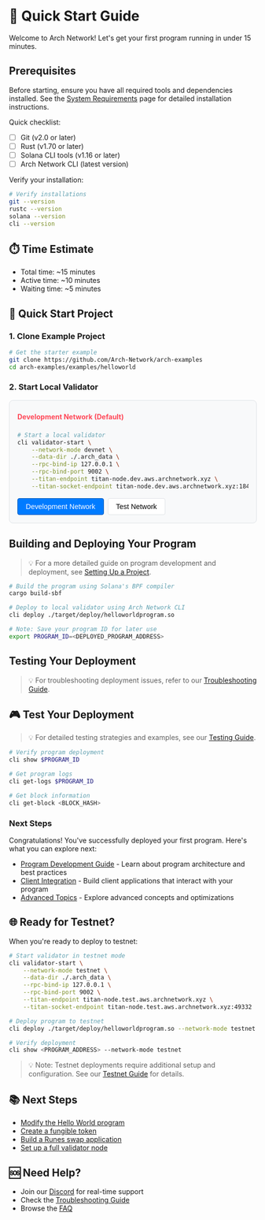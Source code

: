 # 🚀 Quick Start Guide

Welcome to Arch Network! Let's get your first program running in under 15 minutes.

## Prerequisites

Before starting, ensure you have all required tools and dependencies installed. See the [System Requirements](requirements.md) page for detailed installation instructions.

Quick checklist:
- [ ] Git (v2.0 or later)
- [ ] Rust (v1.70 or later)
- [ ] Solana CLI tools (v1.16 or later)
- [ ] Arch Network CLI (latest version)

Verify your installation:
```bash
# Verify installations
git --version
rustc --version
solana --version
cli --version
```

## ⏱️ Time Estimate
- Total time: ~15 minutes
- Active time: ~10 minutes
- Waiting time: ~5 minutes

## 🚀 Quick Start Project

### 1. Clone Example Project
```bash
# Get the starter example
git clone https://github.com/Arch-Network/arch-examples
cd arch-examples/examples/helloworld
```

### 2. Start Local Validator

<div class="network-mode-container">
<div class="network-mode-header">
    <h4 id="network-mode-title">Development Network (Default)</h4>
</div>

<div class="network-mode-content">
<div id="dev-network-command">

```bash
# Start a local validator
cli validator-start \
    --network-mode devnet \
    --data-dir ./.arch_data \
    --rpc-bind-ip 127.0.0.1 \
    --rpc-bind-port 9002 \
    --titan-endpoint titan-node.dev.aws.archnetwork.xyz \
    --titan-socket-endpoint titan-node.dev.aws.archnetwork.xyz:18443
```

</div>
<div id="test-network-command" style="display: none;">

```bash
# Start a local validator
cli validator-start \
    --network-mode testnet \
    --data-dir ./.arch_data \
    --rpc-bind-ip 127.0.0.1 \
    --rpc-bind-port 9002 \
    --titan-endpoint titan-node.test.aws.archnetwork.xyz \
    --titan-socket-endpoint titan-node.test.aws.archnetwork.xyz:49332
```

</div>
</div>

<div class="network-mode-buttons">
    <button class="network-mode-button active" onclick="switchNetwork('dev')">Development Network</button>
    <button class="network-mode-button" onclick="switchNetwork('test')">Test Network</button>
</div>
</div>

<style>
.network-mode-container {
    background: #f8f9fa;
    border: 1px solid #dee2e6;
    border-radius: 8px;
    padding: 1rem;
    margin: 1rem 0;
}

.network-mode-header h4 {
    margin: 0;
    padding: 0.5rem 0;
    color: #ff4757;
}

.network-mode-buttons {
    display: flex;
    gap: 0.5rem;
    margin-top: 1rem;
}

.network-mode-button {
    padding: 0.5rem 1rem;
    border: 1px solid #dee2e6;
    border-radius: 4px;
    background: #fff;
    cursor: pointer;
    font-size: 0.9rem;
}

.network-mode-button.active {
    background: #007bff;
    color: white;
    border-color: #0056b3;
}

.network-mode-button:hover:not(.active) {
    background: #f1f3f5;
}
</style>

<script>
function switchNetwork(mode) {
    // Update buttons
    document.querySelectorAll('.network-mode-button').forEach(btn => {
        btn.classList.remove('active');
        if ((mode === 'dev' && btn.textContent.includes('Development')) ||
            (mode === 'test' && btn.textContent.includes('Test'))) {
            btn.classList.add('active');
        }
    });

    // Update title
    const title = document.getElementById('network-mode-title');
    title.textContent = mode === 'dev' ? 'Development Network (Default)' : 'Test Network';

    // Show/hide appropriate command
    document.getElementById('dev-network-command').style.display = mode === 'dev' ? 'block' : 'none';
    document.getElementById('test-network-command').style.display = mode === 'test' ? 'block' : 'none';
}
</script>

## Building and Deploying Your Program

> 💡 For a more detailed guide on program development and deployment, see [Setting Up a Project](setting-up-a-project.md#project-setup).

```bash
# Build the program using Solana's BPF compiler
cargo build-sbf

# Deploy to local validator using Arch Network CLI
cli deploy ./target/deploy/helloworldprogram.so

# Note: Save your program ID for later use
export PROGRAM_ID=<DEPLOYED_PROGRAM_ADDRESS>
```

## Testing Your Deployment

> 💡 For troubleshooting deployment issues, refer to our [Troubleshooting Guide](../reference/troubleshooting.md).

## 🎮 Test Your Deployment

> 💡 For detailed testing strategies and examples, see our [Testing Guide](../guides/testing-guide.md).

```bash
# Verify program deployment
cli show $PROGRAM_ID

# Get program logs
cli get-logs $PROGRAM_ID

# Get block information
cli get-block <BLOCK_HASH>
```

### Next Steps

Congratulations! You've successfully deployed your first program. Here's what you can explore next:

- [Program Development Guide](../development/overview.md) - Learn about program architecture and best practices
- [Client Integration](../clients/overview.md) - Build client applications that interact with your program
- [Advanced Topics](../advanced/overview.md) - Explore advanced concepts and optimizations

## 🌐 Ready for Testnet?

When you're ready to deploy to testnet:
```bash
# Start validator in testnet mode
cli validator-start \
    --network-mode testnet \
    --data-dir ./.arch_data \
    --rpc-bind-ip 127.0.0.1 \
    --rpc-bind-port 9002 \
    --titan-endpoint titan-node.test.aws.archnetwork.xyz \
    --titan-socket-endpoint titan-node.test.aws.archnetwork.xyz:49332

# Deploy program to testnet
cli deploy ./target/deploy/helloworldprogram.so --network-mode testnet

# Verify deployment
cli show <PROGRAM_ADDRESS> --network-mode testnet
```

> 💡 Note: Testnet deployments require additional setup and configuration. See our [Testnet Guide](../guides/testnet-deployment.md) for details.

## 📚 Next Steps

- [Modify the Hello World program](../guides/how-to-write-arch-program.md)
- [Create a fungible token](../guides/how-to-create-a-fungible-token.md)
- [Build a Runes swap application](../guides/how-to-build-runes-swap.md)
- [Set up a full validator node](bitcoin-and-titan-setup.md)

## 🆘 Need Help?

- Join our [Discord](https://discord.gg/archnetwork) for real-time support
- Check the [Troubleshooting Guide](troubleshooting.md)
- Browse the [FAQ](faq.md)